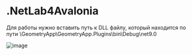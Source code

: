 # .NetLab4Avalonia

Для работы нужно вставить путь к DLL файлу, который находится по пути \GeometryApp\GeometryApp.Plugins\bin\Debug\net9.0

![image](https://github.com/user-attachments/assets/087f39b3-8bf1-4047-9dc3-e0725c59d583)
